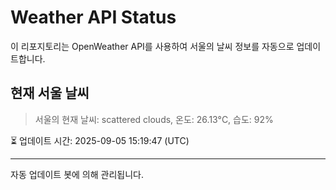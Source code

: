 
# Weather API Status

이 리포지토리는 OpenWeather API를 사용하여 서울의 날씨 정보를 자동으로 업데이트합니다.

## 현재 서울 날씨
> 서울의 현재 날씨: scattered clouds, 온도: 26.13°C, 습도: 92%

⏳ 업데이트 시간: 2025-09-05 15:19:47 (UTC)

---
자동 업데이트 봇에 의해 관리됩니다.
